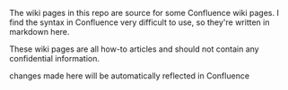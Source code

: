 The wiki pages in this repo are source for some Confluence wiki pages. I find the syntax in Confluence very difficult to use, so they're written in markdown here.

These wiki pages are all how-to articles and should not contain any confidential information.

changes made here will be automatically reflected in Confluence
